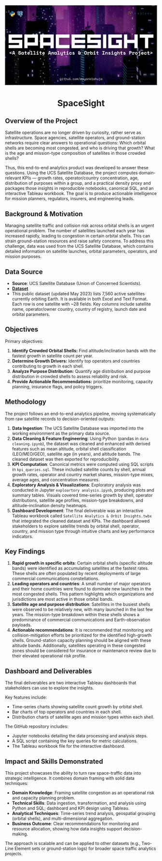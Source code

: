 ![](https://github.com/mayank1ahuja/SpaceSight/blob/0699bc36a5a56e3a9d8bc85222a7d98880b518c2/images/header.png)
<h1 align = "center"> SpaceSight </h1>

## **Overview of the Project**

Satellite operations are no longer driven by curiosity, rather serve as infrastructure. Space agencies, satellite operators, and ground-station networks require clear answers to operational questions: Which orbital shells are becoming most congested, and who is driving that growth? What is the age and mission-type composition of satellites in those crowded shells?

Thus, this end-to-end analytics product was developed to answer these questions. Using the UCS Satellite Database, the project computes domain-relevant KPIs — growth rates, operator/country concentration, age, distribution of purposes within a group, and a practical density proxy and packages those insights in reproducible notebooks, canonical SQL, and an interactive Tableau workbook. The goal is to produce actionable intelligence for mission planners, regulators, insurers, and engineering leads.

## Background & Motivation
Managing satellite traffic and collision risk across orbital shells is an urgent operational problem. The number of satellites launched each year has increased rapidly, leading to congestion in certain orbital shells. This can strain ground-station resources and raise safety concerns. To address this challenge, data was used from the UCS Satellite Database, which contains detailed information on satellite launches, orbital parameters, operators, and mission purposes.

## Data Source
* **Source**: UCS Satellite Database (Union of Concerned Scientists).
* [**Dataset**](https://www.ucs.org/resources/satellite-database#:~:text=In,purpose%2C%20and%20other%20operational%20details)
* This public dataset (updated May 2023) lists 7,560 active satellites currently orbiting Earth. It is available in both Excel and Text Format. Each row is one satellite with ~28 fields. Key columns include satellite name, operator/owner country, country of registry, launch date and orbital parameters.

## Objectives
Primary objectives:
1. **Identify Crowded Orbital Shells:** Find altitude/inclination bands with the fastest growth in satellite count per year.
2. **Determine Growth Drivers:** Identify top operators and countries contributing to growth in each shell.
3. **Analyze Purpose Distribution:** Quantify age distribution and purpose distribution in crowded shells to assess reliability and risk.
4. **Provide Actionable Recommendations:** prioritize monitoring, capacity planning, insurance flags, and policy triggers.

## Methodology
The project follows an end-to-end analytics pipeline, moving systematically from raw satellite records to decision-oriented outputs:
1. **Data Ingestion**: The UCS Satellite Database was imported into the working environment as the primary data source.
2. **Data Cleaning & Feature Engineering**: Using Python (pandas in ```data cleaning.ipynb```), the dataset was cleaned and enhanced with derived features such as mean altitude, orbital shell classification (LEO/MEO/GEO), satellite age (in years), and altitude bands. The cleaned dataset was then exported for reproducibility.
3. **KPI Computation**: Canonical metrics were computed using SQL scripts in ```kpi_queries.sql```. These included satellite counts by shell, annual growth rates, operator and country market shares, mission-type mixes, average ages, and concentration measures.
4. **Exploratory Analysis & Visualizations**: Exploratory analysis was conducted in Jupyter ```exploartory analysis.ipynb```, producing plots and summary tables. Visuals covered time-series growth by shell, operator distributions, satellite age profiles, mission-type breakdowns, and altitude–inclination density heatmaps.
5. **Dashboard Development**: The final deliverable was an interactive Tableau workbook called ```Satellite Analytics & Orbit Insights.twbx``` that integrated the cleaned dataset and KPIs. The dashboard allowed stakeholders to explore satellite trends by orbital shell, operator, country, and mission type through intuitive charts and key performance indicators.

## Key Findings
1. **Rapid growth in specific orbits**:  Certain orbital shells (specific altitude bands) were identified as accumulating satellites at the fastest rates. These shells are often populated by recent deployments of large commercial communications constellations.
2. **Leading operators and countries**: A small number of major operators and their home countries were found to dominate new launches in the most congested shells. This pattern highlights which organizations and jurisdictions are most active in those orbital bands.
3. **Satellite age and purpose distribution**: Satellites in the busiest shells were observed to be relatively new, with many launched in the last few years. The mission-type breakdown within these shells shows a predominance of commercial communications and Earth-observation payloads.
4. **Actionable recommendations**: It is recommended that monitoring and collision-mitigation efforts be prioritized for the identified high-growth shells. Ground-station capacity planning should be aligned with these altitude bands. Additionally, satellites operating in these congested zones should be considered for insurance or maintenance review due to their elevated operational risk profile.

## Dashboard and Deliverables
The final deliverables are two interactive Tableau dashboards that stakeholders can use to explore the insights. 

Key features include:
* Time-series charts showing satellite count growth by orbital shell.
* Bar charts of top operators and countries in each shell.
* Distribution charts of satellite ages and mission types within each shell.

The GitHub repository includes:
* Jupyter notebooks detailing the data processing and analysis steps.
* A SQL script containing the key queries for metric calculations.
* The Tableau workbook file for the interactive dashboard.

## Impact and Skills Demonstrated
This project showcases the ability to turn raw space-traffic data into strategic intelligence. It combines domain framing with solid data techniques:

* **Domain Knowledge**: Framing satellite congestion as an operational risk and capacity planning problem.
* **Technical Skills**: Data ingestion, transformation, and analysis using Python and SQL; dashboard and KPI design using Tableau.
* **Analytical Techniques**: Time-series trend analysis, geospatial grouping (orbital shells), and multi-dimensional aggregation.
* **Business Outcome**: Clear recommendations for monitoring and resource allocation, showing how data insights support decision-making.

The approach is scalable and can be applied to other datasets (e.g., Two-Line Element sets or ground-station logs) for broader space traffic analytics projects.
